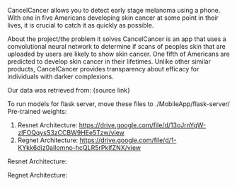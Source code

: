 CancelCancer allows you to detect early stage melanoma using a phone. With one in five Americans developing skin cancer at some point in their lives, it is crucial to catch it as quickly as possible.

About the project/the problem it solves
CancelCancer is an app that uses a convolutional neural network to determine if scans of peoples skin that are uploaded by users are likely to show skin cancer. One fifth of Americans are predicted to develop skin cancer in their lifetimes. Unlike other similar products, CancelCancer provides transparency about efficacy for individuals with darker complexions. 

Our data was retrieved from: {source link}


To run models for flask server, move these files to ./MobileApp/flask-server/
Pre-trained weights:
1. Resnet Architecture: https://drive.google.com/file/d/13oJrnYqW-zlFOQqysS3zCCBW9HEe5Tzw/view
2. Regnet Architecture: https://drive.google.com/file/d/1-KYkk6diz0aiIomno-hcQLR5rPklfZNX/view

Resnet Architecture:


Regnet Architecture:
